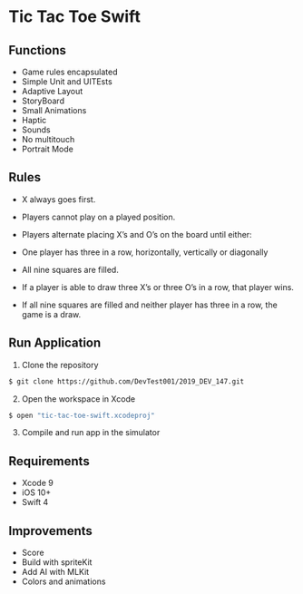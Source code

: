 # Tic Tac Toe Swift

## Functions

- Game rules encapsulated
- Simple Unit and UITEsts
- Adaptive Layout
- StoryBoard
- Small Animations
- Haptic
- Sounds
- No multitouch
- Portrait Mode



## Rules

- X always goes first.

- Players cannot play on a played position.

- Players alternate placing X’s and O’s on the board until either:

- One player has three in a row, horizontally, vertically or diagonally

- All nine squares are filled.

- If a player is able to draw three X’s or three O’s in a row, that player wins.

- If all nine squares are filled and neither player has three in a row, the game is a draw.

## Run Application

1)  Clone the repository
```bash
$ git clone https://github.com/DevTest001/2019_DEV_147.git
```
2) Open the workspace in Xcode
```bash
$ open "tic-tac-toe-swift.xcodeproj"
```
3) Compile and run app in the simulator

## Requirements

* Xcode 9
* iOS 10+
* Swift 4

## Improvements

- Score
- Build with spriteKit
- Add AI with MLKit
- Colors and animations

